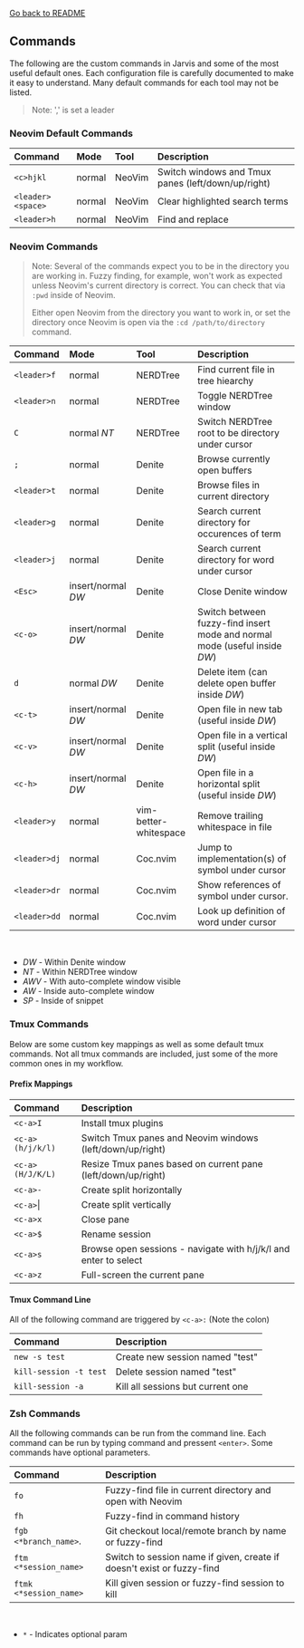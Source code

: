 [Go back to README](../README.md)

## Commands

The following are the custom commands in Jarvis and some of the most useful default ones. Each configuration
file is carefully documented to make it easy to understand. Many default commands for each tool may not be listed.

> Note: ',' is set a leader

### Neovim Default Commands
| Command      | Mode            | Tool                            | Description                              |
| :----------- | :-------------- | :------------------------------ | :--------------------------------------- |
| `<c>hjkl`    | normal          | NeoVim                          | Switch windows and Tmux panes (left/down/up/right) |
| `<leader><space>`  | normal          | NeoVim                          | Clear highlighted search terms           |
| `<leader>h`  | normal          | NeoVim                          | Find and replace                         |

### Neovim Commands

> Note: Several of the commands expect you to be in the directory you are working in. Fuzzy finding, for example, won't work as expected unless Neovim's current directory is correct. You can check that via `:pwd` inside of Neovim.
>
> Either open Neovim from the directory you want to work in, or set the directory once Neovim is open via the `:cd /path/to/directory` command.

| Command      | Mode            | Tool                            | Description                              |
| :----------- | :-------------- | :------------------------------ | :--------------------------------------- |
| `<leader>f`  | normal          | NERDTree                        | Find current file in tree hiearchy       |
| `<leader>n`  | normal          | NERDTree                        | Toggle NERDTree window                   |
| `C`          | normal     *NT* | NERDTree                        | Switch NERDTree root to be directory under cursor |
| `;`          | normal          | Denite                          | Browse currently open buffers            |
| `<leader>t`  | normal          | Denite                          | Browse files in current directory        |
| `<leader>g`  | normal          | Denite                          | Search current directory for occurences of term |
| `<leader>j`  | normal          | Denite                          | Search current directory for word under cursor |
| `<Esc>`      | insert/normal *DW* | Denite                       | Close Denite window                       |
| `<c-o>`      | insert/normal *DW* | Denite                       | Switch between fuzzy-find insert mode and normal mode (useful inside *DW*) |
| `d`          | normal     *DW* | Denite                          | Delete item (can delete open buffer inside *DW*) |
| `<c-t>`      | insert/normal     *DW* | Denite                   | Open file in new tab (useful inside *DW*) |
| `<c-v>`      | insert/normal     *DW* | Denite                   | Open file in a vertical split  (useful inside *DW*) |
| `<c-h>`      | insert/normal     *DW* | Denite                   | Open file in a horizontal split  (useful inside *DW*) |
| `<leader>y`  | normal          | vim-better-whitespace           | Remove trailing whitespace in file       |
| `<leader>dj` | normal          | Coc.nvim                        | Jump to implementation(s) of symbol under cursor  |
| `<leader>dr` | normal          | Coc.nvim                        | Show references of symbol under cursor.    |
| `<leader>dd` | normal          | Coc.nvim                        | Look up definition of word under cursor |

<br />

* *DW*  - Within Denite window
* *NT*  - Within NERDTree window
* *AWV* - With auto-complete window visible
* *AW*  - Inside auto-complete window
* *SP*  - Inside of snippet

### Tmux Commands
Below are some custom key mappings as well as some default tmux commands. Not all tmux commands are included,
just some of the more common ones in my workflow.

#### Prefix Mappings
| Command          | Description                              |
| :--------------- | :--------------------------------------- |
| `<c-a>I`         | Install tmux plugins                     |
| `<c-a>(h/j/k/l)` | Switch Tmux panes and Neovim windows (left/down/up/right) |
| `<c-a>(H/J/K/L)` | Resize Tmux panes based on current pane (left/down/up/right) |
| `<c-a>-`         | Create split horizontally                |
| `<c-a>`&#124;    | Create split vertically                  |
| `<c-a>x`         | Close pane                               |
| `<c-a>$`         | Rename session                           |
| `<c-a>s`         | Browse open sessions - navigate with h/j/k/l and enter to select |
| `<c-a>z`         | Full-screen the current pane             |

#### Tmux Command Line
All of the following command are triggered by `<c-a>:` (Note the colon)

| Command                | Description                        |
| :--------------------- | :------------------------------    |
| `new -s test`          | Create new session named "test"    |
| `kill-session -t test` | Delete session named "test"        |
| `kill-session -a`      | Kill all sessions but current one  |

### Zsh Commands
All the following commands can be run from the command line. Each command can be run by typing command and pressent `<enter>`. Some commands have optional parameters.

| Command                | Description                        |
| :--------------------- | :------------------------------    |
| `fo`                   | Fuzzy-find file in current directory and open with Neovim               |
| `fh`                   | Fuzzy-find in command history                                           |
| `fgb <*branch_name>`.  | Git checkout local/remote branch by name or fuzzy-find                  |
| `ftm <*session_name>`  | Switch to session name if given, create if doesn't exist or fuzzy-find  |
| `ftmk <*session_name>` | Kill given session or fuzzy-find session to kill                        |

<br />

* `*`  - Indicates optional param
